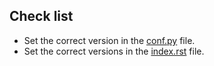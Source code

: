 ## Check list
- Set the correct version in the [conf.py](source/conf.py) file.
- Set the correct versions in the [index.rst](source/index.rst) file.
